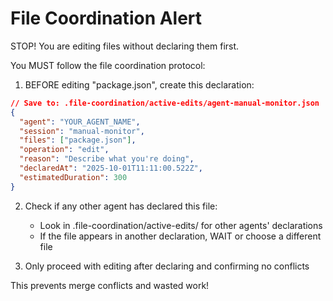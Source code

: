 # File Coordination Alert


STOP! You are editing files without declaring them first.

You MUST follow the file coordination protocol:

1. BEFORE editing "package.json", create this declaration:

```json
// Save to: .file-coordination/active-edits/agent-manual-monitor.json
{
  "agent": "YOUR_AGENT_NAME",
  "session": "manual-monitor",
  "files": ["package.json"],
  "operation": "edit",
  "reason": "Describe what you're doing",
  "declaredAt": "2025-10-01T11:11:00.522Z",
  "estimatedDuration": 300
}
```

2. Check if any other agent has declared this file:
   - Look in .file-coordination/active-edits/ for other agents' declarations
   - If the file appears in another declaration, WAIT or choose a different file

3. Only proceed with editing after declaring and confirming no conflicts

This prevents merge conflicts and wasted work!